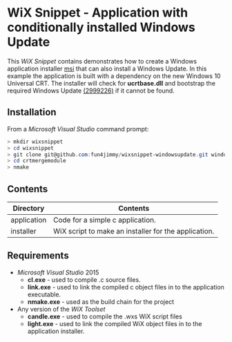 # WiX Snippet - Application with conditionally installed Windows Update

This *WiX Snippet* contains demonstrates how to create a Windows application installer [msi](https://technet.microsoft.com/en-us/library/cc978328.aspx) that can also install a Windows Update. In this example the application is built with a dependency on the new Windows 10 Universal CRT. The installer will check for **ucrtbase.dll** and bootstrap the required Windows Update [(2999226)](https://support.microsoft.com/en-us/help/2999226/update-for-universal-c-runtime-in-windows) if it cannot be found.

## Installation

From a *Microsoft Visual Studio* command prompt:
```powershell
> mkdir wixsnippet
> cd wixsnippet 
> git clone git@github.com:fun4jimmy/wixsnippet-windowsupdate.git windowsupdate
> cd crtmergemodule
> nmake
```

## Contents

Directory | Contents
--------- | --------
application | Code for a simple c application.
installer | WiX script to make an installer for the application.

## Requirements

* *Microsoft Visual Studio* 2015
  * **cl.exe** - used to compile .c source files.
  * **link.exe** - used to link the compiled c object files in to the application executable.
  * **nmake.exe** - used as the build chain for the project
* Any version of the *WiX Toolset*
  * **candle.exe** - used to compile the .wxs WiX script files
  * **light.exe** - used to link the compiled WiX object files in to the application installer.
